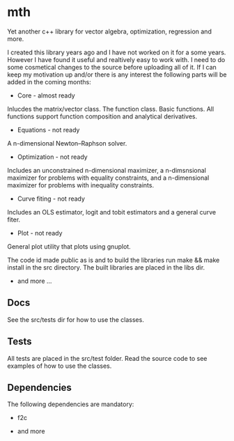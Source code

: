 mth
===

Yet another c++ library for vector algebra, optimization, regression and more.

I created this library years ago and I have not worked on it for a
some years. However I have found it useful and realtively easy to work
with. I need to do some cosmetical changes to the source before
uploading all of it. If I can keep my motivation up and/or there is
any interest the following parts will be added in the coming months:

* Core - almost ready

Inlucdes the matrix/vector class. The function class. Basic
functions. All functions support function composition and analytical derivatives. 

* Equations - not ready

A n-dimensional Newton–Raphson solver.

* Optimization - not ready

Includes an unconstrained n-dimensional maximizer, a n-dimsnsional
maximizer for problems with equality constraints, and a n-dimensional
maximizer for problems with inequality constraints. 

* Curve fiting - not ready

Includes an OLS estimator, logit and  tobit estimators and a general
curve fiter.

* Plot - not ready

General plot utility that plots using gnuplot.

The code id made public as is and to build the libraries run make &&
make install in the src directory. The built libraries are placed in the
libs dir.

* and more ...

Docs
----

See the src/tests dir for how to use the classes.

Tests
-----

All tests are placed in the src/test folder. Read the source code to
see examples of how to use the classes.

Dependencies
------------

The following dependencies are mandatory:

* f2c

* and more